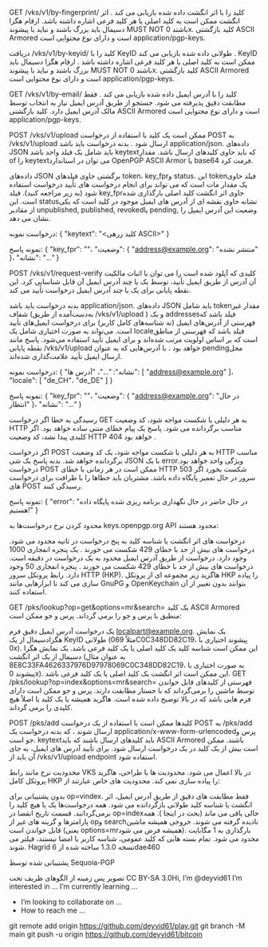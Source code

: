 GET /vks/v1/by-fingerprint/<FINGERPRINT>
کلید را با اثر انگشت داده شده بازیابی می کند . اثر انگشت ممکن است به کلید اصلی یا هر کلید فرعی اشاره داشته باشد. ارقام هگزا دسیمال باید بزرگ باشند و نباید با پیشوند MUST NOT باشند 0x. کلید بازگشتی ASCII Armored است و دارای نوع محتوایی است application/pgp-keys.

دریافت /vks/v1/by-keyid/<KEY-ID>
کلید را با KeyID طولانی داده شده بازیابی می کند . KeyID ممکن است به کلید اصلی یا هر کلید فرعی اشاره داشته باشد . ارقام هگزا دسیمال باید بزرگ باشند و نباید با پیشوند MUST NOT باشند 0x. کلید بازگشتی ASCII Armored است و دارای نوع محتوایی است application/pgp-keys.

GET /vks/v1/by-email/<URI-EMAIL-ENCODED EMAIL-ADDRESS>
کلید را با آدرس ایمیل داده شده بازیابی می کند . فقط مطابقت دقیق پذیرفته می شود. جستجو از طریق آدرس ایمیل نیاز به انتخاب توسط مالک آدرس ایمیل دارد. کلید بازگشتی ASCII Armored است و دارای نوع محتوایی است application/pgp-keys.

POST /vks/v1/upload
ممکن است یک کلید با استفاده از درخواست POST به /vks/v1/upload ارسال شود . بدنه درخواست باید باشد application/json. داده‌های JSON باید شامل یک فیلد واحد باشد keytextکه باید حاوی کلیدهای ارسال باشد. مقدار of را keytextمی توان در استاندارد OpenPGP ASCII Armor یا base64 فرمت کرد.

داده‌های JSON برگشتی حاوی فیلدهای token، key_fprو status. این tokenفیلد حاوی یک مقدار مات است که می تواند برای انجام درخواست های تأیید درخواست استفاده شود (به زیر مراجعه کنید). فیلد key_fprحاوی اثر انگشت کلید اصلی بارگذاری شده است. این statusنشانه حاوی نقشه ای از آدرس های ایمیل موجود در کلید است که یکی از مقادیر unpublished, published, revokedیا pending, وضعیت این آدرس ایمیل را نشان می دهد.

درخواست نمونه:
      {
        "keytext": "<کلید زرهی ASCII>"
      }
                
نمونه پاسخ:
      {
        "key_fpr": "<FINGERPRINT>"،
        "وضعیت": {
          "address@example.org": "منتشر نشده"
        }،
        "نشانه": "..."
      }
                
POST /vks/v1/request-verify
کلیدی که آپلود شده است را می توان با اثبات مالکیت آن آدرس از طریق ایمیل تأیید، توسط یک یا چند آدرس ایمیل آن قابل شناسایی کرد. این نقطه پایانی برای یک یا چند آدرس ایمیل درخواست تأیید می کند.

بدنه درخواست باید باشد application/json. داده‌های JSON باید شامل tokenمقدار غیر شفاف (به‌دست‌آمده از طریق /vks/v1/upload ) و یک addressesفیلد باشد که فهرستی از آدرس‌های ایمیل (نه شناسه‌های کامل کاربر) برای درخواست ایمیل‌های تأیید است. می‌تواند به صورت اختیاری شامل یک localeفیلد باشد که فهرستی از مناطق است که بر اساس اولویت مرتب شده‌اند و برای ایمیل تأیید استفاده می‌شود. پاسخ مانند نقطه پایانی /vks/v1/upload خواهد بود ، با آدرس‌هایی که به عنوان pendingمحل ارسال ایمیل تأیید علامت‌گذاری شده‌اند.

درخواست نمونه:
      {
        "نشانه": "..."،
        "آدرس ها": [
          "address@example.org"
        ]،
        "locale": [ "de_CH"، "de_DE" ]
      }
                
نمونه پاسخ:
      {
        "key_fpr": "<FINGERPRINT>"،
        "وضعیت": {
          "address@example.org": "در حال انتظار"
        }،
        "نشانه": "..."
      }
                
رسیدگی به خطا
اگر درخواست GET به هر دلیلی با شکست مواجه شود، کد وضعیت HTTP مناسب برگردانده می شود. پاسخ یک پیام خطای متنی ساده خواهد بود. اگر کلیدی پیدا نشد، کد وضعیت HTTP 404 خواهد بود .

اگر درخواست POST به هر دلیلی با شکست مواجه شود، یک کد وضعیت HTTP مناسب برگردانده خواهد شد. بدنه پاسخ یک شی JSON با یک errorویژگی واحد خواهد بود. درخواست POST ممکن است در هر زمانی با خطای HTTP 503 شکست بخورد اگر سرور در حال تعمیر پایگاه داده باشد. مشتریان باید خطاها را با ظرافت برای درخواست های POST رسیدگی کنند.

نمونه پاسخ:
      {
        "error": "در حال حاضر در حال نگهداری برنامه ریزی شده پایگاه داده هستیم!"
      }
            
محدود کردن نرخ
درخواست‌ها به keys.openpgp.org API محدود هستند:

درخواست های اثر انگشت یا شناسه کلید به پنج درخواست در ثانیه محدود می شود. درخواست های بیش از حد با خطای 429 شکست می خورند . یک پنجره انفجاری 1000 وجود دارد.
درخواست از طریق آدرس ایمیل محدود به یک درخواست در دقیقه است. درخواست های بیش از حد با خطای 429 شکست می خورند . پنجره انفجاری 50 وجود دارد.
رابط پروتکل سرور HTTP (HKP).
هاگرید زیر مجموعه ای از پروتکل HKP را پیاده سازی می کند تا ابزارهایی مانند GnuPG و OpenKeychain بتوانند بدون تغییر از آن استفاده کنند.

GET /pks/lookup?op=get&options=mr&search=<QUERY>
یک کلید ASCII Armored منطبق با پرس و جو را برمی گرداند. پرس و جو ممکن است:

یک درخواست آدرس ایمیل دقیق فرم localpart@example.org.
یک نمایش هگزادسیمال از یک KeyID طولانی (مثلاً 069C0C348DD82C19، پیشوند اختیاری با 0x). این ممکن است شناسه کلید یک کلید اصلی یا یک کلید فرعی باشد.
یک نمایش هگزا دسیمال از یک اثر انگشت (به عنوان مثال 8E8C33FA4626337976D97978069C0C348DD82C19، به صورت اختیاری با پیشوند 0x). این ممکن است اثر انگشت یک کلید اصلی یا یک کلید فرعی باشد.
GET /pks/lookup?op=index&options=mr&search=<QUERY>
فهرستی از کلیدهای قابل خواندن توسط ماشین را برمی‌گرداند که با جستار مطابقت دارند. پرس و جو ممکن است دارای فرم هایی باشد که در بالا توضیح داده شده است. هاگرید همیشه یا یک کلید یا اصلاً هیچ کلیدی را برمی گرداند.

POST /pks/add
کلیدها ممکن است با استفاده از یک درخواست POST به /pks/add ارسال شوند ، که بدنه درخواست یک application/x-www-form-urlencodedپرس و جو است. keytextباید کلیدهای ارسال باشند که باید ASCII Armored باشند. ممکن است بیش از یک کلید در یک درخواست ارسال شود. برای تأیید آدرس های ایمیل، به جای آن باید از /vks/v1/upload endpoint استفاده شود.

محدودیت نرخ مانند رابط VKS در بالا اعمال می شود.
محدودیت ها
با طراحی، هاگرید پروتکل کامل HKP را پیاده سازی نمی کند. محدودیت های خاص عبارتند از:

بدون پشتیبانی برای op=vindex.
فقط مطابقت های دقیق از طریق آدرس ایمیل، اثر انگشت یا شناسه کلید طولانی بازگردانده می شود.
همه درخواست‌ها یک یا هیچ کلید را برمی‌گردانند.
قسمت تاریخ انقضا در op=indexخالی باقی می ماند (بحث در اینجا ).
همه پارامترها و گزینه های غیر از opو searchنادیده گرفته می شوند.
خروجی همیشه ماشین قابل خواندن است (یعنی options=mrهمیشه فرض می شود).
بارگذاری به 1 مگابایت محدود می شود.
تمام بسته هایی که کلید عمومی، شناسه کاربر یا امضا نیستند، فیلتر می شوند.
Hagrid نسخه 1.3.0 ساخته شده از 6dae460

پشتیبانی شده توسط Sequoia-PGP

تصویر پس زمینه از الگوهای ظریف تحت CC BY-SA 3.0Hi, I’m @deyvid61 I’m interested in ...
 I’m currently learning ...
-  I’m looking to collaborate on ...
-  How to reach me ...

<!---
deyvid61/deyvid61 is a  special repository because its `README.md` (this file) appears on your GitHub profile.
You can click the Preview link to take a look at your changes.
--->
git remote add origin https://github.com/deyvid61/play.git
 git branch -M main 
git push -u origin https://github.com/deyvid61/bitcoin
